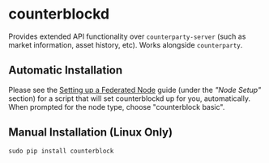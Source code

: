 counterblockd
==============

Provides extended API functionality over `counterparty-server` (such as market information, asset history, etc).
Works alongside `counterparty`.

Automatic Installation
------------------------

Please see the [Setting up a Federated Node](http://counterparty.io/docs/federated_node/) guide
(under the *"Node Setup"* section) for a script that will set counterblockd up for you, automatically. When prompted
for the node type, choose "counterblock basic".

Manual Installation (Linux Only)
---------------------------------

`sudo pip install counterblock`
